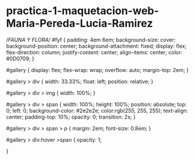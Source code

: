 # practica-1-maquetacion-web-Maria-Pereda-Lucia-Ramirez

/*FAUNA Y FLORA*/
#fyf {
    padding: 4em 6em;
    background-size: cover;
    background-position: center;
    background-attachment: fixed;
    display: flex;
    flex-direction: column;
    justify-content: center;
    align-items: center;
    color: #0D0709;
}

#gallery {
    display: flex;
    flex-wrap: wrap;
    overflow: auto;
    margin-top: 2em;
}

#gallery > div {
    width: 33.33%;
    float: left;
    position: relative;
}

#gallery > div > img {
    width: 100%;
}

#gallery > div > span {
    width: 100%;
    height: 100%;
    position: absolute;
    top: 0;
    left: 0;
    background-color: #2e2e2e;
    color:rgb(255, 255, 255);
    text-align: center;
    padding-top: 10%;
    opacity: 0;
    transition: 2s;
}

#gallery > div > span > p {
    margin: 2em;
    font-size: 0.8em;
}

#gallery > div:hover >span {
    opacity: 1;
    
}